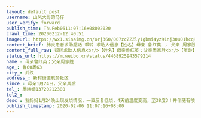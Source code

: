 ```yaml
---
layout: default_post
username: 山风大哥的马仔
user_verify: forward
publish_time: ThuFeb0611:07:16+08002020
crawl_time: 20200212-12:40:51
imageurl: https://wx1.sinaimg.cn/orj360/007zcZZZly1gbmi4yz91nj30u01hcq9z.jpg,https://wx3.sinaimg.cn/orj360/007zcZZZly1gbmi5314anj30u0140qbo.jpg,https://wx3.sinaimg.cn/orj360/007zcZZZly1gbmi53g6swj30u0140tb5.jpg,https://wx3.sinaimg.cn/orj360/007zcZZZly1gbmi543c7rj30u0140wpk.jpg
content_brief: 肺炎患者求助超话 帮转 求助人信息【姓名】母亲 鲁红英 ； 父亲 周家胜【年龄】鲁：60 周：63【所在城市】武汉【所在小区、社区】新村街道航务社区【患病时间】母亲1月24日， 父亲其后【联系方式】周晓婧 13720212380【其他紧急联系人】【病情描述】 我妈妈1月24晚出现发烧情况，一直反复 ...全文
content_full_raw: 帮转求助人信息<br/>【姓名】母亲鲁红英；父亲周家胜<br/>【年龄】鲁：60周：63<br/>【所在城市】武汉<br/>【所在小区、社区】新村街道航务社区<br/>【患病时间】母亲1月24日，父亲其后<br/>【联系方式】周晓婧13720212380<br/>【其他紧急联系人】<br/>【病情描述】我妈妈1月24晚出现发烧情况，一直反复低烧，4天前温度变高，至38度3！并伴随有咳嗽食欲不振，四肢无力，头晕，呼吸急促越来越严重，本身就有多年高血压。反复低烧第四天开始咳嗽时就去一六一医院拍片显示双肺多发斑片高密度阴影，然后马上去汉口医院问诊，医生开了药，吃了不见好，血氧饱和度从92降到87，医生说已经属于重症需要住院但是没有床位，让我们自己想办法抢床位，然后开了针，血氧一直在降，从87到85到83，昨天打完针直接降到73！呼吸也越来越急促！喘不上气，现在去一次医院身体就差一次，什么都排队，打针都是等三个小时以上，妈妈已经经不起这样来回折腾，所以现在已经不敢上医院了。由于没买到吸氧机，现在只有靠不停往医院跑灌氧气袋来维持妈妈的呼吸！跑了两天8家医院才做上了核酸测试现在还在等结果。期间我向社区报备了，各种渠道都报备了，市长热线也打不通，能想到的渠道都试过了都没有用。看着我妈的病情每况愈下真的急疯了！<br/>在我妈病了没多久我爸也被传染了，拍片结果是磨玻璃状模糊影，一直反复发烧，严重咳嗽，已在家吃药隔离！<br/>雪上加霜的是家里还有一位85岁肺癌晚期的奶奶需要照顾，生活已经不能自理。<ahref="https://m.weibo.cn/search?containerid=231522type%3D1%26t%3D10%26q%3D%23%E6%AD%A6%E6%B1%89%E5%8A%A0%E6%B2%B9%23"data-hide=""><spanclass="surl-text">#武汉加油#</span></a><ahref="https://m.weibo.cn/search?containerid=231522type%3D1%26t%3D10%26q%3D%23%E6%AD%A6%E6%B1%89%E6%97%A5%E8%AE%B0%23&isnewpage=1"data-hide=""><spanclass="surl-text">#武汉日记#</span></a><ahref="https://m.weibo.cn/search?containerid=231522type%3D1%26t%3D10%26q%3D%23%E5%87%A4%E5%87%B0%E6%96%B0%E9%97%BB%23&isnewpage=1"data-hide=""><spanclass="surl-text">#凤凰新闻#</span></a><ahref="https://m.weibo.cn/search?containerid=231522type%3D1%26t%3D10%26q%3D%23%E6%8A%97%E5%87%BB%E6%96%B0%E5%9E%8B%E8%82%BA%E7%82%8E%E7%AC%AC%E4%B8%80%E7%BA%BF%23&extparam=%23%E6%8A%97%E5%87%BB%E6%96%B0%E5%9E%8B%E8%82%BA%E7%82%8E%E7%AC%AC%E4%B8%80%E7%BA%BF%23"data-hide=""><spanclass="surl-text">#抗击新型肺炎第一线#</span></a><br/><br/>联系人微博<ahref='/n/周晓婧婧呀_'>@周晓婧婧呀_</a>
status_url: https://m.weibo.cn/status/4468925943579214
name_: 母亲鲁红英；父亲周家胜
age_: 鲁60周63
city_: 武汉
address_: 新村街道航务社区
since_: 母亲1月24日，父亲其后
tel_: 周晓婧13720212380
tel2_: 
desc_: 我妈妈1月24晚出现发烧情况，一直反复低烧，4天前温度变高，至38度3！并伴随有咳嗽食欲不振，四肢无力，头晕，呼吸急促越来越严重，本身就有多年高血压。反复低烧第四天开始咳嗽时就去一六一医院拍片显示双肺多发斑片高密度阴影，然后马上去汉口医院问诊，医生开了药，吃了不见好，血氧饱和度从92降到87，医生说已经属于重症需要住院但是没有床位，让我们自己想办法抢床位，然后开了针，血氧一直在降，从87到85到83，昨天打完针直接降到73！呼吸也越来越急促！喘不上气，现在去一次医院身体就差一次，什么都排队，打针都是等三个小时以上，妈妈已经经不起这样来回折腾，所以现在已经不敢上医院了。由于没买到吸氧机，现在只有靠不停往医院跑灌氧气袋来维持妈妈的呼吸！跑了两天8家医院才做上了核酸测试现在还在等结果。期间我向社区报备了，各种渠道都报备了，市长热线也打不通，能想到的渠道都试过了都没有用。看着我妈的病情每况愈下真的急疯了！在我妈病了没多久我爸也被传染了，拍片结果是磨玻璃状模糊影，一直反复发烧，严重咳嗽，已在家吃药隔离！雪上加霜的是家里还有一位85岁肺癌晚期的奶奶需要照顾，生活已经不能自理。<ahref="https//m.weibo.cn/search?containerid=231522type%3D1%26t%3D10%26q%3D%23%E6%AD%A6%E6%B1%89%E5%8A%A0%E6%B2%B9%23"data-hide=""><spanclass="surl-text">#武汉加油#</span></a><ahref="https//m.weibo.cn/search?containerid=231522type%3D1%26t%3D10%26q%3D%23%E6%AD%A6%E6%B1%89%E6%97%A5%E8%AE%B0%23&isnewpage=1"data-hide=""><spanclass="surl-text">#武汉日记#</span></a><ahref="https//m.weibo.cn/search?containerid=231522type%3D1%26t%3D10%26q%3D%23%E5%87%A4%E5%87%B0%E6%96%B0%E9%97%BB%23&isnewpage=1"data-hide=""><spanclass="surl-text">#凤凰新闻#</span></a><ahref="https//m.weibo.cn/search?containerid=231522type%3D1%26t%3D10%26q%3D%23%E6%8A%97%E5%87%BB%E6%96%B0%E5%9E%8B%E8%82%BA%E7%82%8E%E7%AC%AC%E4%B8%80%E7%BA%BF%23&extparam=%23%E6%8A%97%E5%87%BB%E6%96%B0%E5%9E%8B%E8%82%BA%E7%82%8E%E7%AC%AC%E4%B8%80%E7%BA%BF%23"data-hide=""><spanclass="surl-text">#抗击新型肺炎第一线#</span></a>联系人微博<ahref='/n/周晓婧婧呀_'>@周晓婧婧呀_</a>
publish_timestamp: 2020-02-06 11:07:16+08:00
---
```

